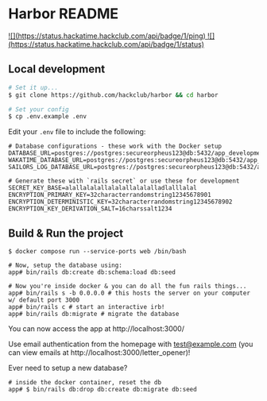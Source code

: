 # Harbor README

<a href="https://status.hackatime.hackclub.com/status/hackatime" target="_blank">
  ![](https://status.hackatime.hackclub.com/api/badge/1/ping)
  ![](https://status.hackatime.hackclub.com/api/badge/1/status)
</a>

## Local development

```sh
# Set it up...
$ git clone https://github.com/hackclub/harbor && cd harbor

# Set your config
$ cp .env.example .env
```

Edit your `.env` file to include the following:

```
# Database configurations - these work with the Docker setup
DATABASE_URL=postgres://postgres:secureorpheus123@db:5432/app_development
WAKATIME_DATABASE_URL=postgres://postgres:secureorpheus123@db:5432/app_development
SAILORS_LOG_DATABASE_URL=postgres://postgres:secureorpheus123@db:5432/app_development

# Generate these with `rails secret` or use these for development
SECRET_KEY_BASE=alallalalallalalallalalalladlalllalal
ENCRYPTION_PRIMARY_KEY=32characterrandomstring12345678901
ENCRYPTION_DETERMINISTIC_KEY=32characterrandomstring12345678902
ENCRYPTION_KEY_DERIVATION_SALT=16charssalt1234
```


## Build & Run the project
```
$ docker compose run --service-ports web /bin/bash

# Now, setup the database using:
app# bin/rails db:create db:schema:load db:seed

# Now you're inside docker & you can do all the fun rails things...
app# bin/rails s -b 0.0.0.0 # this hosts the server on your computer w/ default port 3000
app# bin/rails c # start an interactive irb!
app# bin/rails db:migrate # migrate the database
```

You can now access the app at http://localhost:3000/

Use email authentication from the homepage with test@example.com (you can view emails at http://localhost:3000/letter_opener)!

Ever need to setup a new database?

```
# inside the docker container, reset the db
app# $ bin/rails db:drop db:create db:migrate db:seed
```
